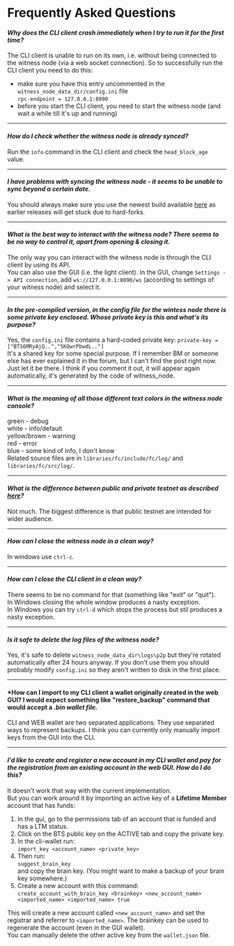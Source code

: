 # Frequently Asked Questions

#### *Why does the CLI client crash immediately when I try to run it for the first time?*
The CLI client is unable to run on its own, i.e. without being connected to the witness node (via a web socket connection). So to successfully run the CLI client you need to do this:
* make sure you have this entry uncommented in the `witness_node_data_dir/config.ini` file  
`rpc-endpoint = 127.0.0.1:8090`
* before you start the CLI client, you need to start the witness node (and wait a while till it's up and running)

---
#### *How do I check whether the witness node is already synced?*
Run the `info` command in the CLI client and check the `head_block_age` value.

---
#### *I have problems with syncing the witness node - it seems to be unable to sync beyond a certain date.*

You should always make sure you use the newest build available [here](https://github.com/bitshares/bitshares-2/releases/latest) as earlier releases will get stuck due to hard-forks.

---
#### *What is the best way to interact with the witness node? There seems to be no way to control it, apart from opening & closing it.*

The only way you can interact with the witness node is through the CLI client by using its API.  
You can also use the GUI (i.e. the light client). In the GUI, change `Settings -> API connection`, add `ws://127.0.0.1:8090/ws` (according to settings of your witness node) and select it.

---
#### *In the pre-compiled version, in the config file for the wintess node there is some private key enclosed. Whose private key is this and what's its purpose?*

Yes, the `config.ini` file contains a hard-coded private key: `private-key = ["BTS6MRyAjQ..","5KQwrPbwdL.."]`  
It's a shared key for some special purpose. If I remember BM or someone else has ever explained it in the forum, but I can't find the post right now. Just let it be there. I think if you comment it out, it will appear again automatically, it's generated by the code of witness_node.

---
#### *What is the meaning of all those different text colors in the witness node console?*
green - debug  
white - info/default  
yellow/brown - warning  
red - error  
blue - some kind of info, I don't know  
Related source files are in `libraries/fc/include/fc/log/` and `libraries/fc/src/log/`.

---
#### *What is the difference between public and private testnet as described [here](http://docs.bitshares.eu/testnet/index.html)?*
Not much. The biggest difference is that public testnet are intended for wider audience.

---
#### *How can I close the witness node in a clean way?*
In windows use `ctrl-c`.

---
#### *How can I close the CLI client in a clean way?*
There seems to be no command for that (something like "exit" or "quit").  
In Windows closing the whole window produces a nasty exception.  
In Windows you can try `ctrl-d` which stops the process but stil produces a nasty exception.

---
#### *Is it safe to delete the log files of the witness node?*
Yes, it's safe to delete `witness_node_data_dir\logs\p2p` but they're rotated automatically after 24 hours anyway. If you don't use them you should probably modify `config.ini` so they aren't written to disk in the first place.

---
####  *How can I import to my CLI client a wallet originally created in the web GUI? I would expect something like "restore_backup" command that would accept a *.bin wallet file.*
CLI and WEB wallet are two separated applications. They use separated ways to represent backups. I think you can currently only manually import keys from the GUI into the CLI.

---
#### *I'd like to create and register a new account in my CLI wallet and pay for the registration from an existing account in the web GUI. How do I do this?*
It doesn't work that way with the current implementation.  
But you can work around it by importing an active key of a **Lifetime Member** account that has funds:
1. In the gui, go to the permissions tab of an account that is funded and has a LTM status.
2. Click on the BTS public key on the ACTIVE tab and copy the private key.
3. In the cli-wallet run:  
`import_key <account_name> <private_key>`
4. Then run:  
`suggest_brain_key`  
and copy the brain key. (You might want to make a backup of your brain key somewhere.)
5. Create a new account with this command:  
`create_account_with_brain_key <brainkey> <new_account_name> <imported_name> <imported_name> true`

This will create a new account called `<new_account_name>` and set the registrar and referrer to `<imported_name>`.
The brainkey can be used to regenerate the account (even in the GUI wallet).  
You can manually delete the other active key from the `wallet.json` file.
